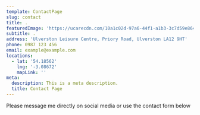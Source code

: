 ```yaml
---
template: ContactPage
slug: contact
title: .
featuredImage: 'https://ucarecdn.com/10a1c02d-97a6-44f1-a1b3-3c7d59e86438/'
subtitle: .
address: 'Ulverston Leisure Centre, Priory Road, Ulverston LA12 9HT'
phone: 0987 123 456
email: example@example.com
locations:
  - lat: '54.18562'
    lng: '-3.08672'
    mapLink: ''
meta:
  description: This is a meta description.
  title: Contact Page
---
```

Please message me directly on social media or use the contact form below
